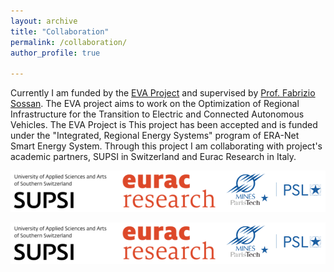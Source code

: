 ```yaml
---
layout: archive
title: "Collaboration"
permalink: /collaboration/ 
author_profile: true

---
```



Currently I am funded by the [EVA Project](https://evaproject.eu/) and supervised by [Prof. Fabrizio Sossan](https://cv.archives-ouvertes.fr/fabrizio-sossan). The EVA project aims to work on the Optimization of Regional Infrastructure for the Transition to Electric and Connected Autonomous Vehicles. The EVA Project is  This project has been accepted and is funded under the "Integrated, Regional Energy Systems" program of ERA-Net Smart Energy System. Through this project I am collaborating with  project's academic partners, SUPSI in Switzerland and Eurac Research in Italy.

<img src="https://github.com/BiswarupM/BiswarupM.github.io/blob/master/images/EVA_Partners2.png"/>

![](https://github.com/BiswarupM/BiswarupM.github.io/blob/master/images/EVA_Partners2.png)


